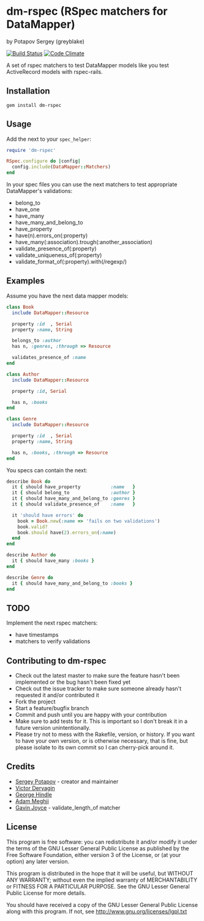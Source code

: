 # dm-rspec (RSpec matchers for DataMapper)
by Potapov Sergey (greyblake)

[![Build Status](https://travis-ci.org/greyblake/dm-rspec.png?branch=master)](https://travis-ci.org/greyblake/dm-rspec)
[![Code Climate](https://codeclimate.com/github/greyblake/dm-rspec/badges/gpa.svg)](https://codeclimate.com/github/greyblake/dm-rspec)

A set of rspec matchers to test DataMapper models like you test ActiveRecord models with rspec-rails.


## Installation

    gem install dm-rspec


## Usage

Add the next to your `spec_helper`:

```ruby
require 'dm-rspec'

RSpec.configure do |config|
  config.include(DataMapper::Matchers)
end
```

In your spec files you can use the next matchers to test appropriate DataMapper's validations:

* belong\_to
* have\_one
* have\_many
* have\_many\_and\_belong\_to
* have\_property
* have(n).errors\_on(:property)
* have\_many(:association).trough(:another\_association)
* validate\_presence\_of(:property)
* validate\_uniqueness\_of(:property)
* validate\_format\_of(:property).with(/regexp/)


## Examples

Assume you have the next data mapper models:

```ruby
class Book
  include DataMapper::Resource

  property :id  , Serial
  property :name, String

  belongs_to :author
  has n, :genres, :through => Resource

  validates_presence_of :name
end

class Author
  include DataMapper::Resource

  property :id, Serial

  has n, :books
end

class Genre
  include DataMapper::Resource

  property :id  , Serial
  property :name, String

  has n, :books, :through => Resource
end
```

You specs can contain the next:

```ruby
describe Book do
  it { should have_property           :name   }
  it { should belong_to               :author }
  it { should have_many_and_belong_to :genres }
  it { should validate_presence_of    :name   }

  it 'should have errors' do
    book = Book.new(:name => 'fails on two validations')
    book.valid?
    book.should have(2).errors_on(:name)
  end
end

describe Author do
  it { should have_many :books }
end

describe Genre do
  it { should have_many_and_belong_to :books }
end
```




## TODO

Implement the next rspec matchers:

* have timestamps
* matchers to verify validations


## Contributing to dm-rspec

* Check out the latest master to make sure the feature hasn't been implemented or the bug hasn't been fixed yet
* Check out the issue tracker to make sure someone already hasn't requested it and/or contributed it
* Fork the project
* Start a feature/bugfix branch
* Commit and push until you are happy with your contribution
* Make sure to add tests for it. This is important so I don't break it in a future version unintentionally.
* Please try not to mess with the Rakefile, version, or history. If you want to have your own version, or is otherwise necessary, that is fine, but please isolate to its own commit so I can cherry-pick around it.

## Credits

* [Sergey Potapov](https://github.com/greyblake) - creator and maintainer
* [Victor Deryagin](https://github.com/vderyagin)
* [George Hindle](https://github.com/ghindle)
* [Adam Meghji](https://github.com/adammeghji)
* [Gavin Joyce](https://github.com/GavinJoyce) - validate_length_of matcher


## License

This program is free software: you can redistribute it and/or modify
it under the terms of the GNU Lesser General Public License as published by
the Free Software Foundation, either version 3 of the License, or
(at your option) any later version.

This program is distributed in the hope that it will be useful,
but WITHOUT ANY WARRANTY; without even the implied warranty of
MERCHANTABILITY or FITNESS FOR A PARTICULAR PURPOSE.  See the
GNU Lesser General Public License for more details.

You should have received a copy of the GNU Lesser General Public License
along with this program.  If not, see <http://www.gnu.org/licenses/lgpl.txt>
